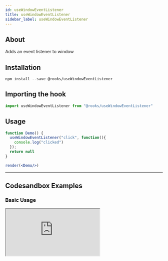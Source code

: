 ```yaml
---
id: useWindowEventListener
title: useWindowEventListener
sidebar_label: useWindowEventListener
---
```



    

## About

Adds an event listener to window

[//]: # "Main"

## Installation

    npm install --save @rooks/useWindowEventListener

## Importing the hook

```javascript
import useWindowEventListener from "@rooks/useWindowEventListener"
```

## Usage

```jsx
function Demo() {
  useWindowEventListener("click", function(){
    console.log("clicked")
  });
  return null
}

render(<Demo/>)
```


---

## Codesandbox Examples

### Basic Usage

<iframe
  src="https://codesandbox.io/embed/beautiful-dan-y74hx?expanddevtools=1&fontsize=14&hidenavigation=1&module=%2Fsrc%2FApp.js&theme=dark"
  style={{
    width: "100%",
    height: 500,
    border: 0,
    borderRadius: 4,
    overflow: "hidden"
  }}
  title="beautiful-dan-y74hx"
  allow="accelerometer; ambient-light-sensor; camera; encrypted-media; geolocation; gyroscope; hid; microphone; midi; payment; usb; vr; xr-spatial-tracking"
  sandbox="allow-forms allow-modals allow-popups allow-presentation allow-same-origin allow-scripts"
/>
    



## Join Bhargav's discord server
You can click on the floating discord icon at the bottom right of the screen and talk to us in our server.

